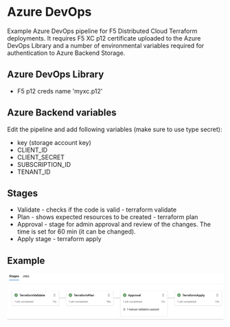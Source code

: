 # Azure DevOps

Example Azure DevOps pipeline for F5 Distributed Cloud Terraform deployments. It requires F5 XC p12 certificate uploaded to the Azure DevOps Library and a number of environmental variables required for authentication to Azure Backend Storage.

## Azure DevOps Library
* F5 p12 creds name 'myxc.p12'

## Azure Backend variables
Edit the pipeline and add following variables (make sure to use type secret):
* key (storage account key)
* CLIENT_ID
* CLIENT_SECRET
* SUBSCRIPTION_ID
* TENANT_ID

## Stages
* Validate - checks if the code is valid - terraform validate
* Plan - shows expected resources to be created - terraform plan
* Approval - stage for admin approval and review of the changes. The time is set for 60 min (it can be changed).
* Apply stage - terraform apply

## Example
![Actions Pipeline](https://github.com/pavbjj/F5-XC-DevOps/blob/main/ci-cd/AzureDevOps/images/azure-devops.png)